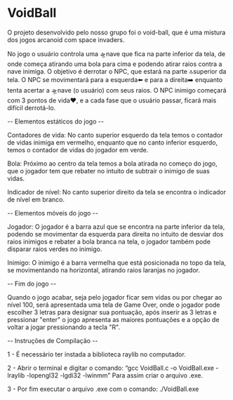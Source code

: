 # VoidBall

O projeto desenvolvido pelo nosso grupo foi o void-ball, que é uma mistura dos jogos arcanoid com space invaders.

No jogo o usuário controla uma 🛸nave que fica na parte inferior da tela, de onde começa atirando uma bola para cima e podendo atirar raios contra a nave inimiga.
O objetivo é derrotar o NPC, que estará na parte 🔝superior da tela.
O NPC se movimentará para a esquerda⬅️ e para a direita➡️ enquanto tenta acertar a 🛸nave (o usuário) com seus raios.
O NPC inimigo começará com 3 pontos de vida❤️, e a cada fase que o usuário passar, ficará mais difícil derrotá-lo.

  -- Elementos estáticos do jogo --

Contadores de vida: No canto superior esquerdo da tela temos o contador de vidas inimiga em vermelho, enquanto que no canto inferior esquerdo, temos o contador de vidas do jogador em verde.

Bola: Próximo ao centro da tela temos a bola atirada no começo do jogo, que o jogador tem que rebater no intuito de subtrair o inimigo de suas vidas.

Indicador de nível: No canto superior direito da tela se encontra o indicador de nível em branco.

-- Elementos móveis do jogo -- 

Jogador: O jogador é a barra azul que se encontra na parte inferior da tela, podendo se movimentar da esquerda para direita no intuito de desviar dos raios inimigos e rebater a bola branca na tela, o jogador também pode disparar raios verdes no inimigo. 

Inimigo: O inimigo é a barra vermelha que está posicionada no topo da tela, se movimentando na horizontal, atirando raios laranjas no jogador.

-- Fim do jogo --

  Quando o jogo acabar, seja pelo jogador ficar sem vidas ou por chegar ao nível 100, será apresentada uma tela de Game Over, onde o jogador pode escolher 3 letras para designar sua pontuação, após inserir as 3 letras e pressionar "enter" o jogo apresenta as maiores pontuações e a opção de voltar a jogar pressionando a tecla "R".

-- Instruções de Compilação -- 

1 - É necessário ter instada a biblioteca raylib no computador. 

2 - Abrir o terminal e digitar o comando:
“gcc VoidBall.c -o VoidBall.exe -lraylib -lopengl32 -lgdi32 -lwinmm”
Para assim criar o arquivo .exe.

3 - Por fim executar o arquivo .exe com o comando:
./VoidBall.exe
